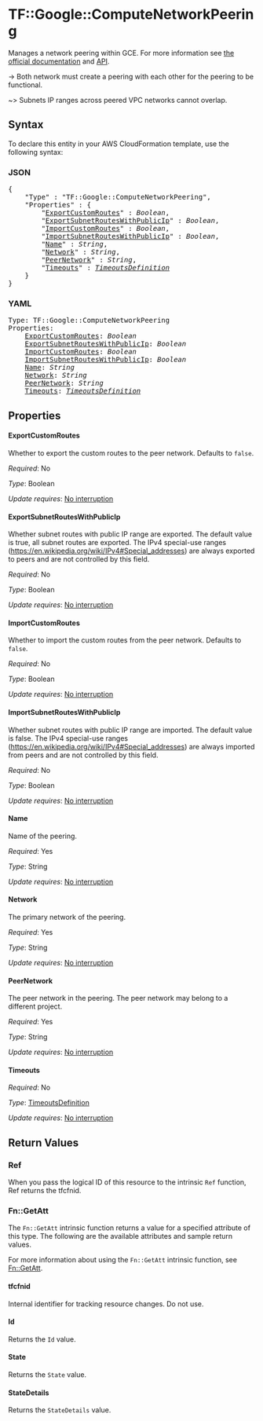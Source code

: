 # TF::Google::ComputeNetworkPeering

Manages a network peering within GCE. For more information see
[the official documentation](https://cloud.google.com/compute/docs/vpc/vpc-peering)
and
[API](https://cloud.google.com/compute/docs/reference/latest/networks).

-> Both network must create a peering with each other for the peering
to be functional.

~> Subnets IP ranges across peered VPC networks cannot overlap.

## Syntax

To declare this entity in your AWS CloudFormation template, use the following syntax:

### JSON

<pre>
{
    "Type" : "TF::Google::ComputeNetworkPeering",
    "Properties" : {
        "<a href="#exportcustomroutes" title="ExportCustomRoutes">ExportCustomRoutes</a>" : <i>Boolean</i>,
        "<a href="#exportsubnetrouteswithpublicip" title="ExportSubnetRoutesWithPublicIp">ExportSubnetRoutesWithPublicIp</a>" : <i>Boolean</i>,
        "<a href="#importcustomroutes" title="ImportCustomRoutes">ImportCustomRoutes</a>" : <i>Boolean</i>,
        "<a href="#importsubnetrouteswithpublicip" title="ImportSubnetRoutesWithPublicIp">ImportSubnetRoutesWithPublicIp</a>" : <i>Boolean</i>,
        "<a href="#name" title="Name">Name</a>" : <i>String</i>,
        "<a href="#network" title="Network">Network</a>" : <i>String</i>,
        "<a href="#peernetwork" title="PeerNetwork">PeerNetwork</a>" : <i>String</i>,
        "<a href="#timeouts" title="Timeouts">Timeouts</a>" : <i><a href="timeoutsdefinition.md">TimeoutsDefinition</a></i>
    }
}
</pre>

### YAML

<pre>
Type: TF::Google::ComputeNetworkPeering
Properties:
    <a href="#exportcustomroutes" title="ExportCustomRoutes">ExportCustomRoutes</a>: <i>Boolean</i>
    <a href="#exportsubnetrouteswithpublicip" title="ExportSubnetRoutesWithPublicIp">ExportSubnetRoutesWithPublicIp</a>: <i>Boolean</i>
    <a href="#importcustomroutes" title="ImportCustomRoutes">ImportCustomRoutes</a>: <i>Boolean</i>
    <a href="#importsubnetrouteswithpublicip" title="ImportSubnetRoutesWithPublicIp">ImportSubnetRoutesWithPublicIp</a>: <i>Boolean</i>
    <a href="#name" title="Name">Name</a>: <i>String</i>
    <a href="#network" title="Network">Network</a>: <i>String</i>
    <a href="#peernetwork" title="PeerNetwork">PeerNetwork</a>: <i>String</i>
    <a href="#timeouts" title="Timeouts">Timeouts</a>: <i><a href="timeoutsdefinition.md">TimeoutsDefinition</a></i>
</pre>

## Properties

#### ExportCustomRoutes

Whether to export the custom routes to the peer network. Defaults to `false`.

_Required_: No

_Type_: Boolean

_Update requires_: [No interruption](https://docs.aws.amazon.com/AWSCloudFormation/latest/UserGuide/using-cfn-updating-stacks-update-behaviors.html#update-no-interrupt)

#### ExportSubnetRoutesWithPublicIp

Whether subnet routes with public IP range are exported. The default value is true, all subnet routes are exported. The IPv4 special-use ranges (https://en.wikipedia.org/wiki/IPv4#Special_addresses) are always exported to peers and are not controlled by this field.

_Required_: No

_Type_: Boolean

_Update requires_: [No interruption](https://docs.aws.amazon.com/AWSCloudFormation/latest/UserGuide/using-cfn-updating-stacks-update-behaviors.html#update-no-interrupt)

#### ImportCustomRoutes

Whether to import the custom routes from the peer network. Defaults to `false`.

_Required_: No

_Type_: Boolean

_Update requires_: [No interruption](https://docs.aws.amazon.com/AWSCloudFormation/latest/UserGuide/using-cfn-updating-stacks-update-behaviors.html#update-no-interrupt)

#### ImportSubnetRoutesWithPublicIp

Whether subnet routes with public IP range are imported. The default value is false. The IPv4 special-use ranges (https://en.wikipedia.org/wiki/IPv4#Special_addresses) are always imported from peers and are not controlled by this field.

_Required_: No

_Type_: Boolean

_Update requires_: [No interruption](https://docs.aws.amazon.com/AWSCloudFormation/latest/UserGuide/using-cfn-updating-stacks-update-behaviors.html#update-no-interrupt)

#### Name

Name of the peering.

_Required_: Yes

_Type_: String

_Update requires_: [No interruption](https://docs.aws.amazon.com/AWSCloudFormation/latest/UserGuide/using-cfn-updating-stacks-update-behaviors.html#update-no-interrupt)

#### Network

The primary network of the peering.

_Required_: Yes

_Type_: String

_Update requires_: [No interruption](https://docs.aws.amazon.com/AWSCloudFormation/latest/UserGuide/using-cfn-updating-stacks-update-behaviors.html#update-no-interrupt)

#### PeerNetwork

The peer network in the peering. The peer network
may belong to a different project.

_Required_: Yes

_Type_: String

_Update requires_: [No interruption](https://docs.aws.amazon.com/AWSCloudFormation/latest/UserGuide/using-cfn-updating-stacks-update-behaviors.html#update-no-interrupt)

#### Timeouts

_Required_: No

_Type_: <a href="timeoutsdefinition.md">TimeoutsDefinition</a>

_Update requires_: [No interruption](https://docs.aws.amazon.com/AWSCloudFormation/latest/UserGuide/using-cfn-updating-stacks-update-behaviors.html#update-no-interrupt)

## Return Values

### Ref

When you pass the logical ID of this resource to the intrinsic `Ref` function, Ref returns the tfcfnid.

### Fn::GetAtt

The `Fn::GetAtt` intrinsic function returns a value for a specified attribute of this type. The following are the available attributes and sample return values.

For more information about using the `Fn::GetAtt` intrinsic function, see [Fn::GetAtt](https://docs.aws.amazon.com/AWSCloudFormation/latest/UserGuide/intrinsic-function-reference-getatt.html).

#### tfcfnid

Internal identifier for tracking resource changes. Do not use.

#### Id

Returns the <code>Id</code> value.

#### State

Returns the <code>State</code> value.

#### StateDetails

Returns the <code>StateDetails</code> value.

